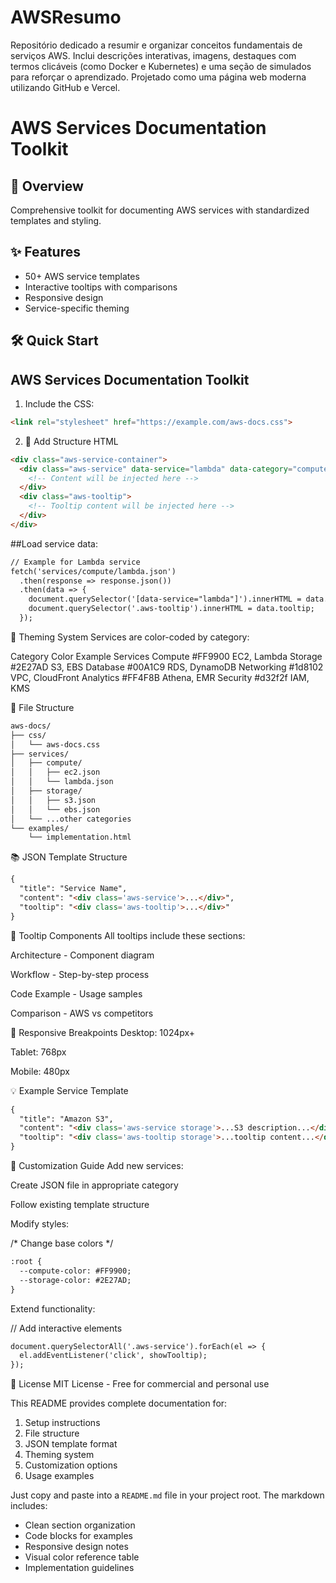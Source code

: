 # AWSResumo
Repositório dedicado a resumir e organizar conceitos fundamentais de serviços AWS. Inclui descrições interativas, imagens, destaques com termos clicáveis (como Docker e Kubernetes) e uma seção de simulados para reforçar o aprendizado. Projetado como uma página web moderna utilizando GitHub e Vercel.


# AWS Services Documentation Toolkit

## 📝 Overview
Comprehensive toolkit for documenting AWS services with standardized templates and styling.

## ✨ Features
- 50+ AWS service templates
- Interactive tooltips with comparisons
- Responsive design
- Service-specific theming

## 🛠️ Quick Start

## AWS Services Documentation Toolkit

1. Include the CSS:
``` Html
<link rel="stylesheet" href="https://example.com/aws-docs.css">
```

2. 📝 Add Structure HTML
```Html
<div class="aws-service-container">
  <div class="aws-service" data-service="lambda" data-category="compute">
    <!-- Content will be injected here -->
  </div>
  <div class="aws-tooltip">
    <!-- Tooltip content will be injected here -->
  </div>
</div>
```

##Load service data:
``` Html
// Example for Lambda service
fetch('services/compute/lambda.json')
  .then(response => response.json())
  .then(data => {
    document.querySelector('[data-service="lambda"]').innerHTML = data.content;
    document.querySelector('.aws-tooltip').innerHTML = data.tooltip;
  });
```

  🎨 Theming System
Services are color-coded by category:

Category	Color	Example Services
Compute	#FF9900	EC2, Lambda
Storage	#2E27AD	S3, EBS
Database	#00A1C9	RDS, DynamoDB
Networking	#1d8102	VPC, CloudFront
Analytics	#FF4F8B	Athena, EMR
Security	#d32f2f	IAM, KMS

📂 File Structure
``` Html
aws-docs/
├── css/
│   └── aws-docs.css
├── services/
│   ├── compute/
│   │   ├── ec2.json
│   │   └── lambda.json
│   ├── storage/
│   │   ├── s3.json
│   │   └── ebs.json
│   └── ...other categories
└── examples/
    └── implementation.html
``` 

📚 JSON Template Structure

``` Html
{
  "title": "Service Name",
  "content": "<div class='aws-service'>...</div>",
  "tooltip": "<div class='aws-tooltip'>...</div>"
}

```

🧩 Tooltip Components
All tooltips include these sections:

Architecture - Component diagram

Workflow - Step-by-step process

Code Example - Usage samples

Comparison - AWS vs competitors

📱 Responsive Breakpoints
Desktop: 1024px+

Tablet: 768px

Mobile: 480px

💡 Example Service Template

``` Html
{
  "title": "Amazon S3",
  "content": "<div class='aws-service storage'>...S3 description...</div>",
  "tooltip": "<div class='aws-tooltip storage'>...tooltip content...</div>"
}
```

🔧 Customization Guide
Add new services:

Create JSON file in appropriate category

Follow existing template structure

Modify styles:

/* Change base colors */

``` Html
:root {
  --compute-color: #FF9900;
  --storage-color: #2E27AD;
}
```

Extend functionality:

// Add interactive elements

``` Html
document.querySelectorAll('.aws-service').forEach(el => {
  el.addEventListener('click', showTooltip);
});
```

📜 License
MIT License - Free for commercial and personal use


This README provides complete documentation for:
1. Setup instructions
2. File structure
3. JSON template format
4. Theming system
5. Customization options
6. Usage examples

Just copy and paste into a `README.md` file in your project root. The markdown includes:
- Clean section organization
- Code blocks for examples
- Responsive design notes
- Visual color reference table
- Implementation guidelines
